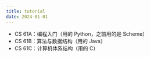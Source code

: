 ```yaml
---
title: tutorial
date: 2024-01-01
---
```

- CS 61A：编程入门（用的 Python，之前用的是 Scheme）
- CS 61B：算法与数据结构（用的 Java）
- CS 61C：计算机体系结构（用的 C）